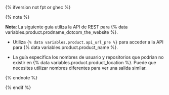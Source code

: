 {% ifversion not fpt or ghec %}

{% note %}

**Nota**: La siguiente guía utiliza la API de REST para {% data variables.product.prodname_dotcom_the_website %}.

- Utiliza <code>{% data variables.product.api_url_pre %}</code> para acceder a la API para {% data variables.product.product_name %}.

- La guía especifica los nombres de usuario y repositorios que podrían no existir en {% data variables.product.product_location %}. Puede que necesites utilizar nombres diferentes para ver una salida similar.

{% endnote %}

{% endif %}
